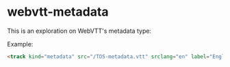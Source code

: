 # webvtt-metadata

This is an exploration on WebVTT's metadata type:

Example:

```html
<track kind="metadata" src="/TOS-metadata.vtt" srclang="en" label="English" />
```
